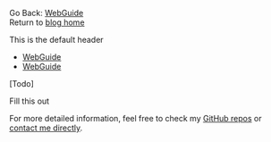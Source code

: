   
  
  
Go Back: [WebGuide](.\..\02_numpyro\05_parallelizing\page.html)  
Return to [blog home](.\..\bloghome.html)  
  
This is the default header  
* [WebGuide](.\01_nestedsampling\./page.html)  
* [WebGuide](.\02_suspiciousness\./page.html)  
  
  
[Todo]
  
Fill this out  
  
For more detailed information, feel free to check my [GitHub repos](https://github.com/HughMcDougall/) or [contact me directly](hughmcdougallemail@gmail.com).  
  
